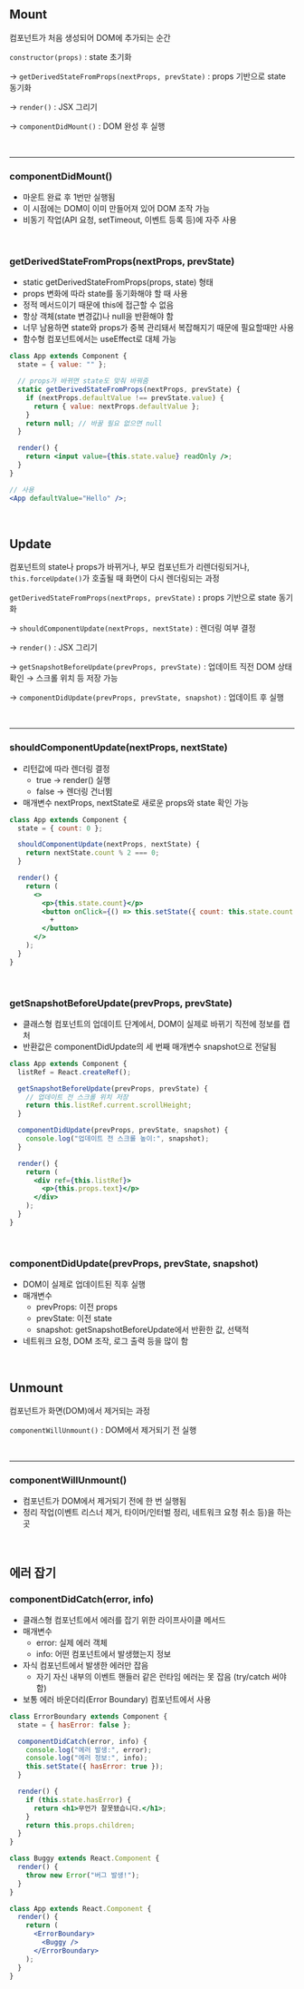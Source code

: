 <br />

## Mount

컴포넌트가 처음 생성되어 DOM에 추가되는 순간

<p></p>

`constructor(props)` : state 초기화

→ `getDerivedStateFromProps(nextProps, prevState)` : props 기반으로 state 동기화

→ `render()` : JSX 그리기

→ `componentDidMount()` : DOM 완성 후 실행

<br />

---

### componentDidMount()

- 마운트 완료 후 1번만 실행됨
- 이 시점에는 DOM이 이미 만들어져 있어 DOM 조작 가능
- 비동기 작업(API 요청, setTimeout, 이벤트 등록 등)에 자주 사용

<br />

### getDerivedStateFromProps(nextProps, prevState)

- static getDerivedStateFromProps(props, state) 형태
- props 변화에 따라 state를 동기화해야 할 때 사용
- 정적 메서드이기 때문에 this에 접근할 수 없음
- 항상 객체(state 변경값)나 null을 반환해야 함
- 너무 남용하면 state와 props가 중복 관리돼서 복잡해지기 때문에 필요할때만 사용
- 함수형 컴포넌트에서는 useEffect로 대체 가능

```jsx
class App extends Component {
  state = { value: "" };

  // props가 바뀌면 state도 맞춰 바꿔줌
  static getDerivedStateFromProps(nextProps, prevState) {
    if (nextProps.defaultValue !== prevState.value) {
      return { value: nextProps.defaultValue };
    }
    return null; // 바꿀 필요 없으면 null
  }

  render() {
    return <input value={this.state.value} readOnly />;
  }
}

// 사용
<App defaultValue="Hello" />;
```

<br />

## Update

컴포넌트의 state나 props가 바뀌거나, 부모 컴포넌트가 리렌더링되거나, `this.forceUpdate()`가 호출될 때 화면이 다시 렌더링되는 과정

<p></p>

`getDerivedStateFromProps(nextProps, prevState)` **:** props 기반으로 state 동기화

→ `shouldComponentUpdate(nextProps, nextState)` : 렌더링 여부 결정

→ `render()` : JSX 그리기

→ `getSnapshotBeforeUpdate(prevProps, prevState)` : 업데이트 직전 DOM 상태 확인 → 스크롤 위치 등 저장 가능

→ `componentDidUpdate(prevProps, prevState, snapshot)` : 업데이트 후 실행

<br />

---

### shouldComponentUpdate(nextProps, nextState)

- 리턴값에 따라 렌더링 결정
  - true → render() 실행
  - false → 렌더링 건너뜀
- 매개변수 nextProps, nextState로 새로운 props와 state 확인 가능

```jsx
class App extends Component {
  state = { count: 0 };

  shouldComponentUpdate(nextProps, nextState) {
    return nextState.count % 2 === 0;
  }

  render() {
    return (
      <>
        <p>{this.state.count}</p>
        <button onClick={() => this.setState({ count: this.state.count + 1 })}>
          +
        </button>
      </>
    );
  }
}
```

<br />

### getSnapshotBeforeUpdate(prevProps, prevState)

- 클래스형 컴포넌트의 업데이트 단계에서, DOM이 실제로 바뀌기 직전에 정보를 캡처
- 반환값은 componentDidUpdate의 세 번째 매개변수 snapshot으로 전달됨

```jsx
class App extends Component {
  listRef = React.createRef();

  getSnapshotBeforeUpdate(prevProps, prevState) {
    // 업데이트 전 스크롤 위치 저장
    return this.listRef.current.scrollHeight;
  }

  componentDidUpdate(prevProps, prevState, snapshot) {
    console.log("업데이트 전 스크롤 높이:", snapshot);
  }

  render() {
    return (
      <div ref={this.listRef}>
        <p>{this.props.text}</p>
      </div>
    );
  }
}
```

<br />

### componentDidUpdate(prevProps, prevState, snapshot)

- DOM이 실제로 업데이트된 직후 실행
- 매개변수
  - prevProps: 이전 props
  - prevState: 이전 state
  - snapshot: getSnapshotBeforeUpdate에서 반환한 값, 선택적
- 네트워크 요청, DOM 조작, 로그 출력 등을 많이 함

<br />

## Unmount

컴포넌트가 화면(DOM)에서 제거되는 과정

<p></p>

`componentWillUnmount()` : DOM에서 제거되기 전 실행

<br />

---

### componentWillUnmount()

- 컴포넌트가 DOM에서 제거되기 전에 한 번 실행됨
- 정리 작업(이벤트 리스너 제거, 타이머/인터벌 정리, 네트워크 요청 취소 등)을 하는 곳

<br />

## 에러 잡기

### componentDidCatch(error, info)

- 클래스형 컴포넌트에서 에러를 잡기 위한 라이프사이클 메서드
- 매개변수
  - error: 실제 에러 객체
  - info: 어떤 컴포넌트에서 발생했는지 정보
- 자식 컴포넌트에서 발생한 에러만 잡음
  - 자기 자신 내부의 이벤트 핸들러 같은 런타임 에러는 못 잡음 (try/catch 써야 함)
- 보통 에러 바운더리(Error Boundary) 컴포넌트에서 사용

```jsx
class ErrorBoundary extends Component {
  state = { hasError: false };

  componentDidCatch(error, info) {
    console.log("에러 발생:", error);
    console.log("에러 정보:", info);
    this.setState({ hasError: true });
  }

  render() {
    if (this.state.hasError) {
      return <h1>무언가 잘못됐습니다.</h1>;
    }
    return this.props.children;
  }
}

class Buggy extends React.Component {
  render() {
    throw new Error("버그 발생!");
  }
}

class App extends React.Component {
  render() {
    return (
      <ErrorBoundary>
        <Buggy />
      </ErrorBoundary>
    );
  }
}
```

<br />
<br />
<br />
<br />

